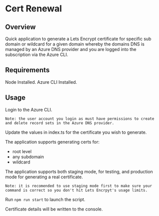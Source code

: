 # Cert Renewal

## Overview

Quick application to generate a Lets Encrypt certificate for specific sub domain or wildcard for a given domain whereby the domains DNS is managed by an Azure DNS provider and you are logged into the subscription via the Azure CLI.

## Requirements

Node Installed.
Azure CLI Installed.

## Usage

Login to the Azure CLI.

````
Note: the user account you login as must have permissions to create and delete record sets in the Azure DNS provider.
````

Update the values in index.ts for the certificate you wish to generate. 

The application supports generating certs for:
 - root level
 - any subdomain
 - wildcard

The application supports both staging mode, for testing, and production mode for generating a real certificate. 

````
Note: it is recomended to use staging mode first to make sure your command is correct so you don't hit Lets Encrpyt's usage limits.
````

Run ``npm run start`` to launch the script. 

Certificate details will be written to the console.